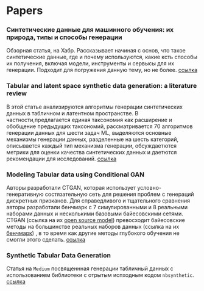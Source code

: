 # Papers
### Синтетические данные для машинного обучения: их природа, типы и способы генерации
Обзорная статья, на Хабр. Рассказывает начиная с основ, что такое синтетические данные, где и почему используются, какие ксть способы их получения, включая модели, инструменты и сервысы для их генерации. Подходит для погружения данную тему, но не более. [ссылка](https://habr.com/ru/articles/721170/)
### Tabular and latent space synthetic data generation: a literature review
В этой статье анализируются алгоритмы генерации синтетических данных в табличном и латентном пространстве. В частности,предлагается единая таксономия как расширение и обобщение предыдущих таксономий, рассматривается 70 алгоритмов генерации данных для шести задач ML, выделяются основные механизмы генерации данных, разделенные на шесть категорий, описывается каждый тип механизма генерации, обсуждаетются метрики для оценки качества синтетических данных и даетются рекомендации для исследований. [ссылка](https://doi.org/10.1186/s40537-023-00792-7)
### Modeling Tabular data using Conditional GAN
Авторы разработали CTGAN, которая использует условно-генеративную состязательную сеть для решения проблем c генераций дискретных призканов. Для справедливого и тщательного сравнения авторы разработали бенчмарк с 7 симулированными и 8 реальными наборами данных и несколькими базовыми байесовскими сетями. CTGAN (ссылка на их [open source model](https://github.com/sdv-dev/CTGAN)) превосходит байесовские методы на большинстве реальных наборов данных (ссылка на их [бенчмарк](https://github.com/sdv-dev/SDGym)) , в то время как другие методы глубокого обучения не смогли этого сделать. [ссылка](https://proceedings.neurips.cc/paper_files/paper/2019/file/254ed7d2de3b23ab10936522dd547b78-Paper.pdf)
### Synthetic Tabular Data Generation
Статья на `Medium` посвященнная генерации табличный данных с использованием библиотеки с отрытым испходным кодом `nbsynthetic`. [ссылка](https://towardsdatascience.com/synthetic-tabular-data-generation-34eb94a992ed)

